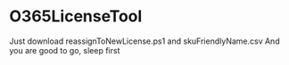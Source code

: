 # O365LicenseTool
Just download reassignToNewLicense.ps1 and skuFriendlyName.csv
And you are good to go, sleep first
